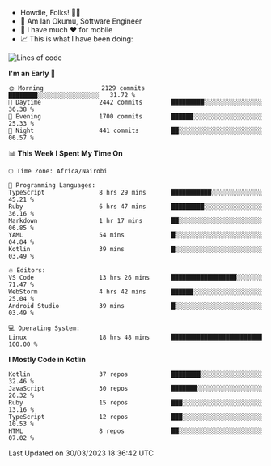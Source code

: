 
* Howdie, Folks! 👋🤓
* 🤪 Am Ian Okumu, Software Engineer
* 📱 I have much ❤️ for mobile
* 📈 This is what I have been doing:
  
<!-- <a href="https://otsembo.github.io/OtsemboPortfolio/" style="margin-right:.5%; margin-top=.5%;">
  <img align="center" src="https://github-readme-stats.vercel.app/api/top-langs/?username=otsembo&layout=compact" />
</a> -->

<!--START_SECTION:waka-->
![Lines of code](https://img.shields.io/badge/From%20Hello%20World%20I%27ve%20Written-5.4%20million%20lines%20of%20code-blue)

**I'm an Early 🐤** 

```text
🌞 Morning                2129 commits        ████████░░░░░░░░░░░░░░░░░   31.72 % 
🌆 Daytime                2442 commits        █████████░░░░░░░░░░░░░░░░   36.38 % 
🌃 Evening                1700 commits        ██████░░░░░░░░░░░░░░░░░░░   25.33 % 
🌙 Night                  441 commits         ██░░░░░░░░░░░░░░░░░░░░░░░   06.57 % 
```


📊 **This Week I Spent My Time On** 

```text
🕑︎ Time Zone: Africa/Nairobi

💬 Programming Languages: 
TypeScript               8 hrs 29 mins       ███████████░░░░░░░░░░░░░░   45.21 % 
Ruby                     6 hrs 47 mins       █████████░░░░░░░░░░░░░░░░   36.16 % 
Markdown                 1 hr 17 mins        ██░░░░░░░░░░░░░░░░░░░░░░░   06.85 % 
YAML                     54 mins             █░░░░░░░░░░░░░░░░░░░░░░░░   04.84 % 
Kotlin                   39 mins             █░░░░░░░░░░░░░░░░░░░░░░░░   03.49 % 

🔥 Editors: 
VS Code                  13 hrs 26 mins      ██████████████████░░░░░░░   71.47 % 
WebStorm                 4 hrs 42 mins       ██████░░░░░░░░░░░░░░░░░░░   25.04 % 
Android Studio           39 mins             █░░░░░░░░░░░░░░░░░░░░░░░░   03.49 % 

💻 Operating System: 
Linux                    18 hrs 48 mins      █████████████████████████   100.00 % 
```

**I Mostly Code in Kotlin** 

```text
Kotlin                   37 repos            ████████░░░░░░░░░░░░░░░░░   32.46 % 
JavaScript               30 repos            ███████░░░░░░░░░░░░░░░░░░   26.32 % 
Ruby                     15 repos            ███░░░░░░░░░░░░░░░░░░░░░░   13.16 % 
TypeScript               12 repos            ███░░░░░░░░░░░░░░░░░░░░░░   10.53 % 
HTML                     8 repos             ██░░░░░░░░░░░░░░░░░░░░░░░   07.02 % 
```




 Last Updated on 30/03/2023 18:36:42 UTC
<!--END_SECTION:waka-->

<br />
<br />
<br />
<br />
<br />
  
  </div>
<!---
otsembo/otsembo is a ✨ special ✨ repository because its `README.md` (this file) appears on your GitHub profile.
You can click the Preview link to take a look at your changes.
--->

